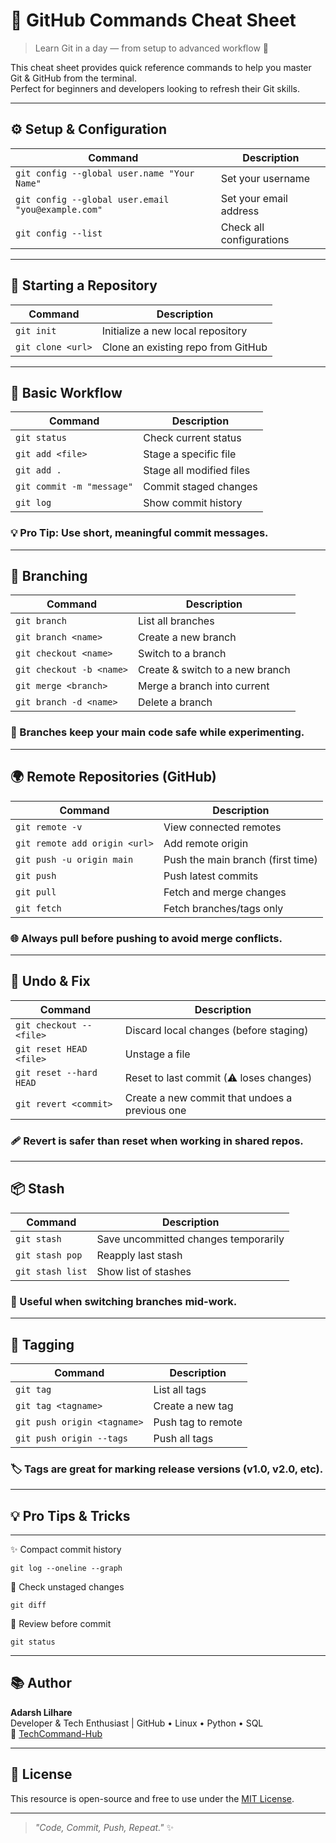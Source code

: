 # 🧠 GitHub Commands Cheat Sheet  

> Learn Git in a day — from setup to advanced workflow 🚀  

This cheat sheet provides quick reference commands to help you master Git & GitHub from the terminal.  
Perfect for beginners and developers looking to refresh their Git skills.  

---

## ⚙️ Setup & Configuration  

| Command | Description |
|----------|-------------|
| `git config --global user.name "Your Name"` | Set your username |
| `git config --global user.email "you@example.com"` | Set your email address |
| `git config --list` | Check all configurations |

---

## 🧱 Starting a Repository  

| Command | Description |
|----------|-------------|
| `git init` | Initialize a new local repository |
| `git clone <url>` | Clone an existing repo from GitHub |

---

## 🔁 Basic Workflow  

| Command | Description |
|----------|-------------|
| `git status` | Check current status |
| `git add <file>` | Stage a specific file |
| `git add .` | Stage all modified files |
| `git commit -m "message"` | Commit staged changes |
| `git log` | Show commit history |

### 💡 Pro Tip: Use short, meaningful commit messages.
---

## 🌿 Branching  

| Command | Description |
|----------|-------------|
| `git branch` | List all branches |
| `git branch <name>` | Create a new branch |
| `git checkout <name>` | Switch to a branch |
| `git checkout -b <name>` | Create & switch to a new branch |
| `git merge <branch>` | Merge a branch into current |
| `git branch -d <name>` | Delete a branch |

### 🌱 Branches keep your main code safe while experimenting.
---

## 🌍 Remote Repositories (GitHub)  

| Command | Description |
|----------|-------------|
| `git remote -v` | View connected remotes |
| `git remote add origin <url>` | Add remote origin |
| `git push -u origin main` | Push the main branch (first time) |
| `git push` | Push latest commits |
| `git pull` | Fetch and merge changes |
| `git fetch` | Fetch branches/tags only |

### 🌐 Always pull before pushing to avoid merge conflicts.
---

## 🧹 Undo & Fix  

| Command | Description |
|----------|-------------|
| `git checkout -- <file>` | Discard local changes (before staging) |
| `git reset HEAD <file>` | Unstage a file |
| `git reset --hard HEAD` | Reset to last commit (⚠ loses changes) |
| `git revert <commit>` | Create a new commit that undoes a previous one |

### 🩹 Revert is safer than reset when working in shared repos.
---

## 📦 Stash  

| Command | Description |
|----------|-------------|
| `git stash` | Save uncommitted changes temporarily |
| `git stash pop` | Reapply last stash |
| `git stash list` | Show list of stashes |

### 📂 Useful when switching branches mid-work.
---

## 🏁 Tagging  

| Command | Description |
|----------|-------------|
| `git tag` | List all tags |
| `git tag <tagname>` | Create a new tag |
| `git push origin <tagname>` | Push tag to remote |
| `git push origin --tags` | Push all tags |

### 🏷️ Tags are great for marking release versions (v1.0, v2.0, etc).
---

## 💡 Pro Tips & Tricks
---

 ✨ Compact commit history
```
git log --oneline --graph
```

🧩 Check unstaged changes
```
git diff
```

👀 Review before commit
```
git status
```
---

## 📚 Author  

**Adarsh Lilhare**  
Developer & Tech Enthusiast | GitHub • Linux • Python • SQL  
📍 [TechCommand-Hub](https://github.com/yourusername/TechCommand-Hub)

---

## 🧩 License  

This resource is open-source and free to use under the [MIT License](LICENSE).

---
> _"Code, Commit, Push, Repeat."_ ✨  
